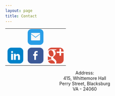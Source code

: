 ```yaml
---
layout: page
title: Contact
---
```

<script type="text/javascript" src="http://www.skypeassets.com/i/scom/js/skype-uri.js"></script>
<div id="SkypeButton_Call_freakstall_1" align="center">
<script type="text/javascript">
    Skype.ui({
      "name": "chat",
      "element": "SkypeButton_Call_freakstall_1",
      "participants": ["freakstall"],
      "imageSize": 32
    });
  </script>
</div>

<div align="center">
<table>
	<tr><td></td><td>
<a href='mailto:vrama91@vt.edu'><img src='/public/images/57x57/email-blue.png' width='50'></a></td></tr><tr><td><a href='http://lnkd.in/d5EGuK4'><img src='/public/images/57x57/linkedin.png' width='50'></a></td><td><a href='https://www.facebook.com/ramakrishna928'><img src='/public/images/57x57/facebook.png' width='50'></a></td><td><a href='https://plus.google.com/+RamakrishnaVedantam/posts'><img src='/public/images/57x57/googleplus.png' width='50'></a></td></tr>
</table>
</div>
<div align="center">
Address:<br/> 
415, Whittemore Hall <br/>
Perry Street, Blacksburg<br/> 
VA - 24060
</div>

